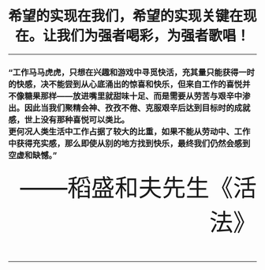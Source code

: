 # <center>希望的实现在我们，希望的实现关键在现在。让我们为强者喝彩，为强者歌唱！<center>
---
### “工作马马虎虎，只想在兴趣和游戏中寻觅快活，充其量只能获得一时的快感，决不能尝到从心底涌出的惊喜和快乐，但来自工作的喜悦并不像糖果那样——放进嘴里就甜味十足、而是需要从劳苦与艰辛中渗出。因此当我们聚精会神、孜孜不倦、克服艰辛后达到目标时的成就感，世上没有那种喜悦可以类比。<br>更何况人类生活中工作占据了较大的比重，如果不能从劳动中、工作中获得充实感，那么即使从别的地方找到快乐，最终我们仍然会感到空虚和缺憾。” <br>
<p align="right"><font size="20">——稻盛和夫先生《活法》<font></p>

---